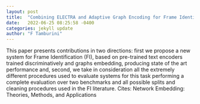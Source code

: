 ```yaml
---
layout: post
title:  "Combining ELECTRA and Adaptive Graph Encoding for Frame Identification"
date:   2022-06-25 08:25:58 -0400
categories: jekyll update
author: "F Tamburini"
---
```

This paper presents contributions in two directions: first we propose a new system for Frame Identification (FI), based on pre-trained text encoders trained discriminatively and graphs embedding, producing state of the art performance and, second, we take in consideration all the extremely different procedures used to evaluate systems for this task performing a complete evaluation over two benchmarks and all possible splits and cleaning procedures used in the FI literature. Cites: Network Embedding: Theories, Methods, and Applications